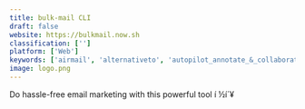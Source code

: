 ```yaml
---
title: bulk-mail CLI
draft: false 
website: https://bulkmail.now.sh
classification: ['']
platform: ['Web']
keywords: ['airmail', 'alternativeto', 'autopilot_annotate_&_collaborate', 'campaign_genius', 'convertkit', 'drip_scripts', 'elevatr_email_marketing_automation', 'flash_for_gmail', 'mailchimp_product_recommendations', 'mailchimp_snap', 'mailmeteor', 'mailr', 'marsbot', 'metisa', 'outgrow_ecommerce', 'pico', 'polymail', 'polymail_sequences', 'recapture', 'revue', 'sendpulse', 'spark']
image: logo.png
---
```

Do hassle-free email marketing with this powerful tool í ½í´¥